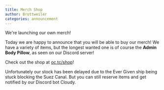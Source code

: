```yaml
---
title: Merch Shop
author: Brottweiler
categories: announcement
---
```


We're launching our own merch!

Today we are happy to announce that you will be able to buy our merch! We have a variety of items, but the longest wanted one is of course the **Admin Body Pillow**, as seen on our Discord server!

Check out the shop at [oc.tc/shop](https://oc.tc/shop/)!

Unfortunately our stock has been delayed due to the Ever Given ship being stuck blocking the Suez Canal. But you can still reserve items and get notified by our Discord bot Cloudy.
